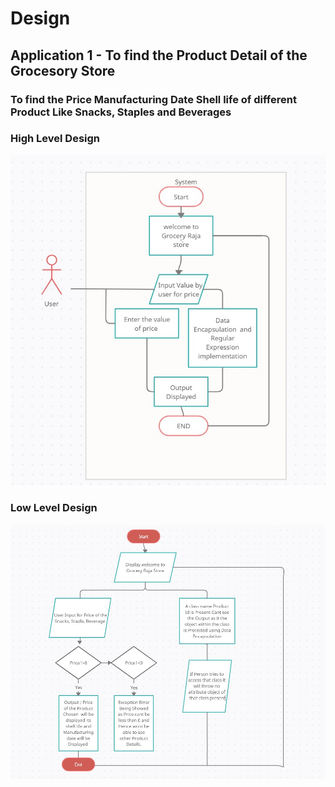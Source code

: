 # Design

## Application 1 - To find the Product Detail of the Grocesory Store

### To find the Price Manufacturing Date Shell life of different Product Like Snacks, Staples and Beverages


### High Level Design 
                       
![HighLevelStructuralDiagram](https://raw.githubusercontent.com/Sambit-12/OOPS_Grocery_Python/main/2_Design/High%20Level%20Design.jpg?token=AUR3A24CF2WFKADDKYNYES3BGNHPU)


### Low Level Design 

![FeaturesLevelStructuralDiagram](https://raw.githubusercontent.com/Sambit-12/OOPS_Grocery_Python/main/2_Design/Low%20Level%20Design.jpg?token=AUR3A265KEBNLRVPI7B5C3LBGNHRQ)








